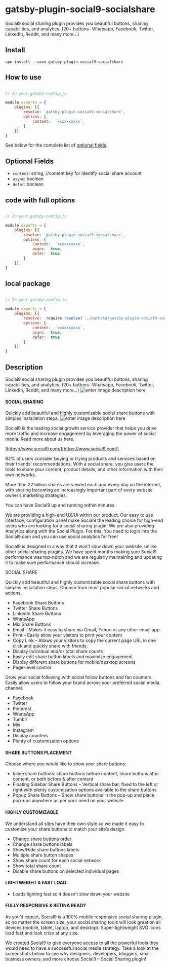 
# gatsby-plugin-social9-socialshare

Social9 social sharing plugin provides you beautiful buttons, sharing capabilities, and analytics. (20+ buttons- Whatsapp, Facebook, Twitter, LinkedIn, Reddit, and many more...)

## Install
 
`npm install --save gatsby-plugin-social9-socialshare`
 

## How to use
 

```javascript

// In your gatsby-config.js

module.exports = {
	plugins: [{
		resolve: `gatsby-plugin-social9-socialshare`,
		options: {
			content:  `xxxxxxxxxx`,
		}
	}],
}

```


See below for the complete list of [optional fields](#optional-fields).
  


## Optional Fields

-  `content`: string, //content key for identify social share account
-  `async`: boolean
-  `defer`: boolean

## code with full options
```javascript

// In your gatsby-config.js

module.exports = {
	plugins: [{
		resolve: `gatsby-plugin-social9-socialshare`,
		options: {
			content:  `xxxxxxxxxx`,
			async:  true,
			defer:  true
		}
	}],
}

```

## local package

```javascript

// In your gatsby-config.js

module.exports = {
	plugins: [{
		resolve:  require.resolve(`../path/to/gatsby-plugin-social9-socialshare`),
		options: {
			content:  `xxxxxxxxxx`,
			async:  true,
			defer:  true
		}
	}],
}

```


## Description
Social9 social sharing plugin provides you beautiful buttons, sharing capabilities, and analytics. (20+ buttons- Whatsapp, Facebook, Twitter, LinkedIn, Reddit, and many more...)
![enter image description here](https://lh4.googleusercontent.com/6UXvYFV1U-aEoHC6E8QBR2j2lO6f_gZD-y9PYi4hhzIU8RpDlHZEyJ18ymxbL1HvKoulvLnK_CBZ_qKX_HYWEB4gWjUacgFi8BwS4Qc6)

#### SOCIAL SHARING

Quickly add beautiful and highly customizable social share buttons with simples installation steps.
![enter image description here](https://lh5.googleusercontent.com/WkYkll8WaAmDTIbFCvmG1g3vQ7wK-1mA57Shc_p-OwSLgW4aZEhZtE7xOYcy9dCj1cqFY8RR5I_LKlOiAin5Kgi5Xl4q3BrfVH7CIuUR0s5dguZqHiArT3s-OFqZqw4gmlIN_5_r)

Social9 is the leading social growth service provider that helps you drive more traffic and increase engagement by leveraging the power of social media. Read more about us here.

[https://www.social9.com/](https://www.social9.com/)

82% of users consider buying or trying products and services based on their friends’ recommendations. With a social share, you give users the tools to share your content, product details, and other information with their own networks.

More than 22 billion shares are viewed each and every day on the internet, with sharing becoming an increasingly important part of every website owner’s marketing strategies.

You can have Social9 up and running within minutes.

We are providing a high-end UX/UI within our product. Our easy to use interface, configuration panel make Social9 the leading choice for high-end users who are looking for a social sharing plugin. We are also providing Analytics along with the Social Plugin. For this, You need to login into the Social9.com and you can use social analytics for free!

Social9 is designed in a way that it won’t slow down your website. unlike other social sharing plugins. We have spent months making sure Social9 performance was top-notch and we are regularly maintaining and updating it to make sure performance should increase.

SOCIAL SHARE

Quickly add beautiful and highly customizable social share buttons with simples installation steps. Choose from most popular social networks and actions.

-   Facebook Share Buttons    
-   Twitter Share Buttons    
-   LinkedIn Share Buttons    
-   WhatsApp    
-   Mix Share Buttons    
-   Email – Makes it easy to share via Gmail, Yahoo or any other email app
-   Print – Easily allow your visitors to print your content    
-   Copy Link – Allows your visitors to copy the current page URL in one click and quickly share with friends.    
-   Display individual and/or total share counts    
-   Easily edit share button labels and maximize engagement    
-   Display different share buttons for mobile/desktop screens    
-   Page-level control
    
Grow your social following with social follow buttons and fan counters. Easily allow users to follow your brand across your preferred social media channel.

-   Facebook
-   Twitter    
-   Pinterest    
-   WhatsApp    
-   Tumblr    
-   Mix    
-   Instagram    
-   Display counters    
-   Plenty of customization options
    

#### SHARE BUTTONS PLACEMENT

Choose where you would like to show your share buttons:

-   Inline share buttons: share buttons before content, share buttons after content, or both before & after content    
-   Floating Sidebar Share Buttons – Vertical share bar, fixed to the left or right with plenty customization options available to the share buttons
-   Popup Share Buttons – Show share buttons in the pop-up and place pop-ups anywhere as per your need on your website
    

#### HIGHLY CUSTOMIZABLE

We understand all sites have their own style so we made it easy to customize your share buttons to match your site’s design.

-   Change share buttons order    
-   Change share buttons labels    
-   Show/Hide share buttons labels    
-   Multiple share button shapes    
-   Show share count for each social network    
-   Show total share count    
-   Disable share buttons on selected individual pages
    

#### LIGHTWEIGHT & FAST LOAD

-   Loads lighting fast so it doesn’t slow down your website
    

#### FULLY RESPONSIVE & RETINA READY

As you’d expect, Social9 is a 100% mobile responsive social sharing plugin, so no matter the screen size, your social sharing tools will look great on all devices (mobile, tablet, laptop, and desktop). Super-lightweight SVG icons load fast and look crisp at any size.

We created Social9 to give everyone access to all the powerful tools they would need to have a successful social media strategy. Take a look at the screenshots below to see why designers, developers, bloggers, small business owners, and more choose Social9 – Social Sharing plugin!

